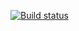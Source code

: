[![Build status](https://ci.appveyor.com/api/projects/status/9fe849ufc4u8k9tv?svg=true)](https://ci.appveyor.com/project/feuerwolf0/hw-js-jest-appveyor-1)